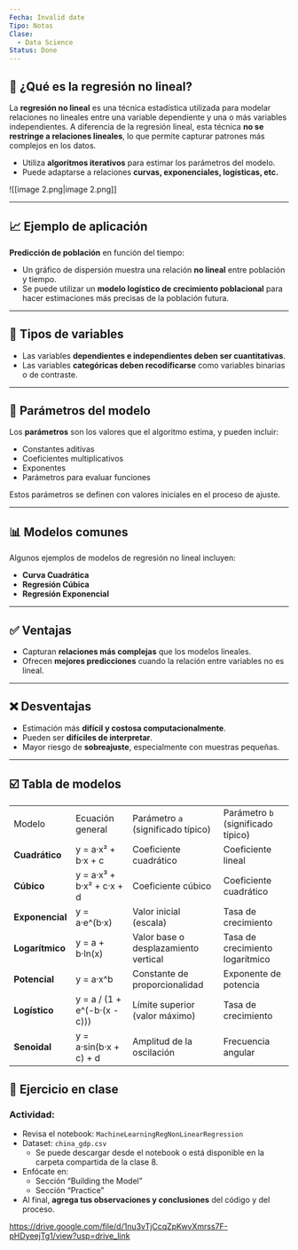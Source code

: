 ```yaml
---
Fecha: Invalid date
Tipo: Notas
Clase:
  - Data Science
Status: Done
---
```

## 🧠 ¿Qué es la regresión no lineal?

La **regresión no lineal** es una técnica estadística utilizada para modelar relaciones no lineales entre una variable dependiente y una o más variables independientes. A diferencia de la regresión lineal, esta técnica **no se restringe a relaciones lineales**, lo que permite capturar patrones más complejos en los datos.

- Utiliza **algoritmos iterativos** para estimar los parámetros del modelo.
- Puede adaptarse a relaciones **curvas, exponenciales, logísticas, etc.**

![[image 2.png|image 2.png]]

---

## 📈 Ejemplo de aplicación

**Predicción de población** en función del tiempo:

- Un gráfico de dispersión muestra una relación **no lineal** entre población y tiempo.
- Se puede utilizar un **modelo logístico de crecimiento poblacional** para hacer estimaciones más precisas de la población futura.

---

## 🔢 Tipos de variables

- Las variables **dependientes e independientes deben ser cuantitativas**.
- Las variables **categóricas deben recodificarse** como variables binarias o de contraste.

---

## 🔧 Parámetros del modelo

Los **parámetros** son los valores que el algoritmo estima, y pueden incluir:

- Constantes aditivas
- Coeficientes multiplicativos
- Exponentes
- Parámetros para evaluar funciones

Estos parámetros se definen con valores iniciales en el proceso de ajuste.

---

## 📊 Modelos comunes

Algunos ejemplos de modelos de regresión no lineal incluyen:

- **Curva Cuadrática**
- **Regresión Cúbica**
- **Regresión Exponencial**

---

## ✅ Ventajas

- Capturan **relaciones más complejas** que los modelos lineales.
- Ofrecen **mejores predicciones** cuando la relación entre variables no es lineal.

---

## ❌ Desventajas

- Estimación más **difícil y costosa computacionalmente**.
- Pueden ser **difíciles de interpretar**.
- Mayor riesgo de **sobreajuste**, especialmente con muestras pequeñas.

---

## ☑️ Tabla de modelos

|   |   |   |   |
|---|---|---|---|
|Modelo|Ecuación general|Parámetro `a` (significado típico)|Parámetro `b` (significado típico)|
|**Cuadrático**|y = a·x² + b·x + c|Coeficiente cuadrático|Coeficiente lineal|
|**Cúbico**|y = a·x³ + b·x² + c·x + d|Coeficiente cúbico|Coeficiente cuadrático|
|**Exponencial**|y = a·e^(b·x)|Valor inicial (escala)|Tasa de crecimiento|
|**Logarítmico**|y = a + b·ln(x)|Valor base o desplazamiento vertical|Tasa de crecimiento logarítmico|
|**Potencial**|y = a·x^b|Constante de proporcionalidad|Exponente de potencia|
|**Logístico**|y = a / (1 + e^(-b·(x - c)))|Límite superior (valor máximo)|Tasa de crecimiento|
|**Senoidal**|y = a·sin(b·x + c) + d|Amplitud de la oscilación|Frecuencia angular|

  

## 🧪 Ejercicio en clase

### Actividad:

- Revisa el notebook: `MachineLearningRegNonLinearRegression`
- Dataset: `china_gdp.csv`
    - Se puede descargar desde el notebook o está disponible en la carpeta compartida de la clase 8.
- Enfócate en:
    - Sección “Building the Model”
    - Sección “Practice”
- Al final, **agrega tus observaciones y conclusiones** del código y del proceso.

https://drive.google.com/file/d/1nu3vTjCcqZpKwvXmrss7F-pHDyeejTg1/view?usp=drive_link